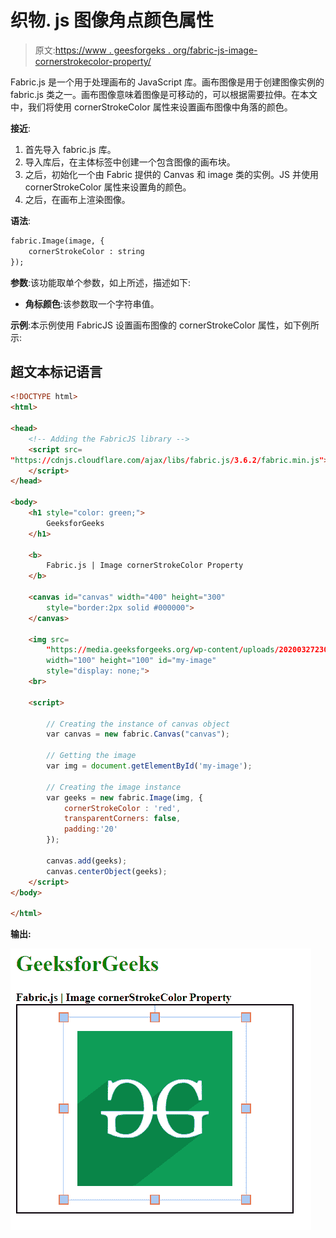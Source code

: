 # 织物. js 图像角点颜色属性

> 原文:[https://www . geesforgeks . org/fabric-js-image-cornerstrokecolor-property/](https://www.geeksforgeeks.org/fabric-js-image-cornerstrokecolor-property/)

Fabric.js 是一个用于处理画布的 JavaScript 库。画布图像是用于创建图像实例的 fabric.js 类之一。画布图像意味着图像是可移动的，可以根据需要拉伸。在本文中，我们将使用 cornerStrokeColor 属性来设置画布图像中角落的颜色。

**接近**:

1.  首先导入 fabric.js 库。
2.  导入库后，在主体标签中创建一个包含图像的画布块。
3.  之后，初始化一个由 Fabric 提供的 Canvas 和 image 类的实例。JS 并使用 cornerStrokeColor 属性来设置角的颜色。
4.  之后，在画布上渲染图像。

**语法**:

```html
fabric.Image(image, {
    cornerStrokeColor : string
});
```

**参数**:该功能取单个参数，如上所述，描述如下:

*   **角标颜色**:该参数取一个字符串值。

**示例**:本示例使用 FabricJS 设置画布图像的 cornerStrokeColor 属性，如下例所示:

## 超文本标记语言

```html
<!DOCTYPE html> 
<html> 

<head> 
    <!-- Adding the FabricJS library -->
    <script src= 
"https://cdnjs.cloudflare.com/ajax/libs/fabric.js/3.6.2/fabric.min.js"> 
    </script> 
</head> 

<body> 
    <h1 style="color: green;"> 
        GeeksforGeeks 
    </h1> 

    <b> 
        Fabric.js | Image cornerStrokeColor Property 
    </b> 

    <canvas id="canvas" width="400" height="300"
        style="border:2px solid #000000"> 
    </canvas> 

    <img src= 
        "https://media.geeksforgeeks.org/wp-content/uploads/20200327230544/g4gicon.png"
        width="100" height="100" id="my-image"
        style="display: none;"> 
    <br> 

    <script> 

        // Creating the instance of canvas object 
        var canvas = new fabric.Canvas("canvas"); 

        // Getting the image 
        var img = document.getElementById('my-image'); 

        // Creating the image instance 
        var geeks = new fabric.Image(img, {
            cornerStrokeColor : 'red',
            transparentCorners: false,
            padding:'20'
        }); 

        canvas.add(geeks); 
        canvas.centerObject(geeks); 
    </script> 
</body> 

</html>
```

**输出:**

![](img/000835ef8772517be4a9449b191a475d.png)